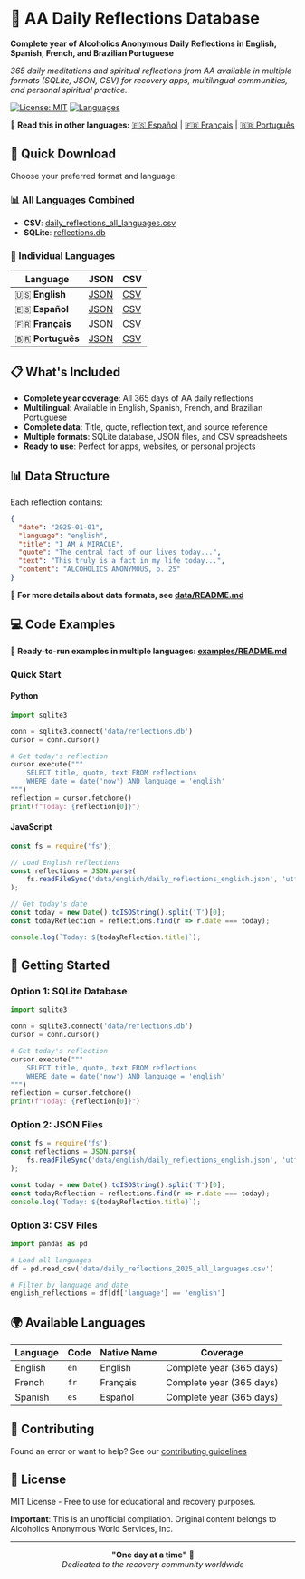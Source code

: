 # 📖 AA Daily Reflections Database

**Complete year of Alcoholics Anonymous Daily Reflections in English, Spanish, French, and Brazilian Portuguese**

*365 daily meditations and spiritual reflections from AA available in multiple formats (SQLite, JSON, CSV) for recovery apps, multilingual communities, and personal spiritual practice.*

[![License: MIT](https://img.shields.io/badge/License-MIT-yellow.svg)](https://opensource.org/licenses/MIT)
[![Languages](https://img.shields.io/badge/Languages-4-blue.svg)]()

**📖 Read this in other languages:** [🇪🇸 Español](README_ES.md) | [🇫🇷 Français](README_FR.md) | [🇧🇷 Português](README_PT.md)

## 🚀 Quick Download

Choose your preferred format and language:

### 📊 All Languages Combined
- **CSV**: [daily_reflections_all_languages.csv](data/daily_reflections_2025_all_languages.csv)
- **SQLite**: [reflections.db](data/reflections.db)

### 📄 Individual Languages
| Language | JSON | CSV |
|----------|------|-----|
| 🇺🇸 **English** | [JSON](data/daily_reflections_english.json) | [CSV](data/daily_reflections_english.csv) |
| 🇪🇸 **Español** | [JSON](data/daily_reflections_spanish.json) | [CSV](data/daily_reflections_spanish.csv) |
| 🇫🇷 **Français** | [JSON](data/daily_reflections_french.json) | [CSV](data/daily_reflections_french.csv) |
| 🇧🇷 **Português** | [JSON](data/daily_reflections_brazilian-portuguese.json) | [CSV](data/daily_reflections_brazilian-portuguese.csv) |

## 📋 What's Included

- **Complete year coverage**: All 365 days of AA daily reflections
- **Multilingual**: Available in English, Spanish, French, and Brazilian Portuguese
- **Complete data**: Title, quote, reflection text, and source reference
- **Multiple formats**: SQLite database, JSON files, and CSV spreadsheets
- **Ready to use**: Perfect for apps, websites, or personal projects

## 📊 Data Structure

Each reflection contains:

```json
{
  "date": "2025-01-01",
  "language": "english",
  "title": "I AM A MIRACLE",
  "quote": "The central fact of our lives today...",
  "text": "This truly is a fact in my life today...",
  "content": "ALCOHOLICS ANONYMOUS, p. 25"
}
```

**📁 For more details about data formats, see [data/README.md](data/README.md)**

## 💻 Code Examples

**📝 Ready-to-run examples in multiple languages: [examples/README.md](examples/README.md)**

### Quick Start

#### Python
```python
import sqlite3

conn = sqlite3.connect('data/reflections.db')
cursor = conn.cursor()

# Get today's reflection
cursor.execute("""
    SELECT title, quote, text FROM reflections 
    WHERE date = date('now') AND language = 'english'
""")
reflection = cursor.fetchone()
print(f"Today: {reflection[0]}")
```

#### JavaScript
```javascript
const fs = require('fs');

// Load English reflections
const reflections = JSON.parse(
    fs.readFileSync('data/english/daily_reflections_english.json', 'utf8')
);

// Get today's date
const today = new Date().toISOString().split('T')[0];
const todayReflection = reflections.find(r => r.date === today);

console.log(`Today: ${todayReflection.title}`);
```

## 🚀 Getting Started

### Option 1: SQLite Database
```python
import sqlite3

conn = sqlite3.connect('data/reflections.db')
cursor = conn.cursor()

# Get today's reflection
cursor.execute("""
    SELECT title, quote, text FROM reflections 
    WHERE date = date('now') AND language = 'english'
""")
reflection = cursor.fetchone()
print(f"Today: {reflection[0]}")
```

### Option 2: JSON Files
```javascript
const fs = require('fs');
const reflections = JSON.parse(
    fs.readFileSync('data/english/daily_reflections_english.json', 'utf8')
);

const today = new Date().toISOString().split('T')[0];
const todayReflection = reflections.find(r => r.date === today);
console.log(`Today: ${todayReflection.title}`);
```

### Option 3: CSV Files  
```python
import pandas as pd

# Load all languages
df = pd.read_csv('data/daily_reflections_2025_all_languages.csv')

# Filter by language and date
english_reflections = df[df['language'] == 'english']
```

## 🌍 Available Languages

| Language | Code | Native Name | Coverage |
|----------|------|-------------|----------|
| English  | `en` | English     | Complete year (365 days) |
| French   | `fr` | Français    | Complete year (365 days) |
| Spanish  | `es` | Español     | Complete year (365 days) |

## 🤝 Contributing

Found an error or want to help? See our [contributing guidelines](CONTRIBUTING.md)

## 📜 License

MIT License - Free to use for educational and recovery purposes.

**Important**: This is an unofficial compilation. Original content belongs to Alcoholics Anonymous World Services, Inc.

---

<div align="center">

**"One day at a time"** 🌟  
*Dedicated to the recovery community worldwide*

</div>

